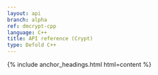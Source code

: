 ```yaml
---
layout: api
branch: alpha
ref: dmcrypt-cpp
language: C++
title: API reference (Crypt)
type: Defold C++
---
```

{% include anchor_headings.html html=content %}